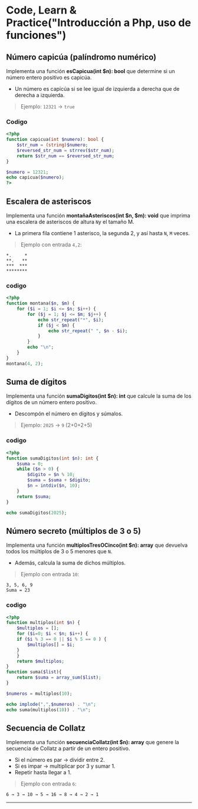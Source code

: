# Code, Learn & Practice("Introducción a Php, uso de funciones")

## Número capicúa (palíndromo numérico)

Implementa una función __esCapicua(int $n): bool__ que determine si un número entero positivo es capicúa.

- Un número es capicúa si se lee igual de izquierda a derecha que de derecha a izquierda.

> Ejemplo: `12321` → `true`

### Codigo

```php
<?php
function capicua(int $numero): bool {
    $str_num = (string)$numero;
    $reversed_str_num = strrev($str_num);
    return $str_num == $reversed_str_num;
}

$numero = 12321;
echo capicua($numero);
?>
```

## Escalera de asteriscos

Implementa una función __montañaAsteriscos(int $n, $m): void__ que imprima una escalera de asteriscos de altura `N`y el tamaño M.

- La primera fila contiene 1 asterisco, la segunda 2, y así hasta `N`, `M` veces.

> Ejemplo con entrada `4,2`:

```text
*.     *
**.   **
***  ***
********
```

### codigo

```php
<?php
function montana($n, $m) {
    for ($i = 1; $i <= $n; $i++) {
        for ($j = 1; $j <= $m; $j++) {
            echo str_repeat("*", $i);
            if ($j < $m) {
                echo str_repeat(" ", $n - $i);
            }
        }
        echo "\n";
    }
}
montana(4, 2);
```

## Suma de dígitos

Implementa una función __sumaDigitos(int $n): int__ que calcule la suma de los dígitos de un número entero positivo.

- Descompón el número en dígitos y súmalos.

> Ejemplo: `2025` → `9` (2+0+2+5)

### codigo

```php
<?php
function sumaDigitos(int $n): int {
    $suma = 0;
    while ($n > 0) {
        $digito = $n % 10;
        $suma = $suma + $digito;
        $n = intdiv($n, 10);
    }
    return $suma;
}

echo sumaDigitos(2025);
```

## Número secreto (múltiplos de 3 o 5)

Implementa una función __multiplosTresOCinco(int $n): array__ que devuelva todos los múltiplos de 3 o 5 menores que `N`.

- Además, calcula la suma de dichos múltiplos.

> Ejemplo con entrada `10`:

```code
3, 5, 6, 9
Suma = 23
```

### codigo

```php
<?php
function multiplos(int $n) {
    $multiplos = [];
    for ($i=0; $i < $n; $i++) { 
    if ($i % 3 == 0 || $i % 5 == 0 ) {
        $multiplos[] = $i; 
    }
    }
    return $multiplos;
}
function suma($list){
    return $suma = array_sum($list);
}

$numeros = multiplos(10);

echo implode(",",$numeros) . "\n";
echo suma(multiplos(10)) . "\n";
```

## Secuencia de Collatz

Implementa una función __secuenciaCollatz(int $n): array__ que genere la secuencia de Collatz a partir de un entero positivo.

- Si el número es par → dividir entre 2.  
- Si es impar → multiplicar por 3 y sumar 1.  
- Repetir hasta llegar a 1.

> Ejemplo con entrada `6`:

```code
6 → 3 → 10 → 5 → 16 → 8 → 4 → 2 → 1
```

---
